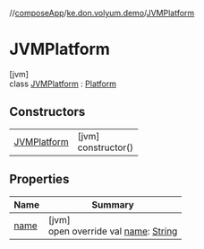 //[composeApp](../../../index.md)/[ke.don.volyum.demo](../index.md)/[JVMPlatform](index.md)

# JVMPlatform

[jvm]\
class [JVMPlatform](index.md) : [Platform](../-platform/index.md)

## Constructors

| | |
|---|---|
| [JVMPlatform](-j-v-m-platform.md) | [jvm]<br>constructor() |

## Properties

| Name | Summary |
|---|---|
| [name](name.md) | [jvm]<br>open override val [name](name.md): [String](https://kotlinlang.org/api/core/kotlin-stdlib/kotlin/-string/index.html) |
